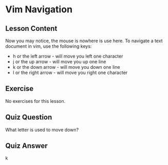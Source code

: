 # Vim Navigation

## Lesson Content

Now you may notice, the mouse is nowhere is use here. To navigate a text document in vim, use the following keys: 

<ul>
<li>h or the left arrow - will move you left one character</li>
<li>j or the up arrow - will move you up one line</li>
<li>k or the down arrow - will move you down one line</li>
<li>l or the right arrow - will move you right one character</li>
</ul>

## Exercise

No exercises for this lesson.

## Quiz Question

What letter is used to move down?

## Quiz Answer

k